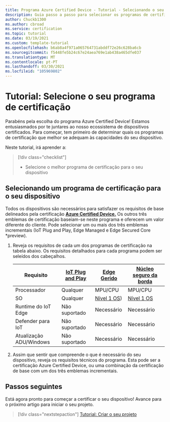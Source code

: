 ```yaml
---
title: Programa Azure Certified Device - Tutorial - Selecionando o seu programa de certificação
description: Guia passo a passo para selecionar os programas de certificação certos para o seu dispositivo
author: Chuckb1300
ms.author: cbroad
ms.service: certification
ms.topic: tutorial
ms.date: 03/19/2021
ms.custom: template-tutorial
ms.openlocfilehash: b6ab8a4f971a065764731abddf72e26c628ba6cb
ms.sourcegitcommit: f5448fe5b24c67e24aea769e1ab438a465dfe037
ms.translationtype: MT
ms.contentlocale: pt-PT
ms.lasthandoff: 03/30/2021
ms.locfileid: "105969802"
---
```

# <a name="tutorial-select-your-certification-program"></a>Tutorial: Selecione o seu programa de certificação

Parabéns pela escolha do programa Azure Certified Device! Estamos entusiasmados por te juntares ao nosso ecossistema de dispositivos certificados. Para começar, tem primeiro de determinar quais os programas de certificação que melhor se adequam às capacidades do seu dispositivo.

Neste tutorial, irá aprender a:

> [!div class="checklist"]
> * Selecione o melhor programa de certificação para o seu dispositivo

## <a name="selecting-a-certification-program-for-your-device"></a>Selecionando um programa de certificação para o seu dispositivo

Todos os dispositivos são necessários para satisfazer os requisitos de base delineados pela certificação [**Azure Certified Device.**](./program-requirements-azure-certified-device.md) Os outros três emblemas de certificação baseiam-se neste programa e oferecem um valor diferente do cliente. Pode selecionar um ou mais dos três emblemas incrementais (IoT Plug and Play, Edge Managed e Edge Secured Core *preview).

1. Reveja os requisitos de cada um dos programas de certificação na tabela abaixo. Os requisitos detalhados para cada programa podem ser seleídos dos cabeçalhos.

    |Requisito|[IoT Plug and Play](./program-requirements-edge-secured-core.md)|[Edge Gerido](./program-requirements-edge-managed.md)|[Núcleo seguro da borda](./program-requirements-edge-secured-core.md)|
    ---|---|---|---
    | Processador | Qualquer|MPU/CPU|MPU/CPU|
    | SO | Qualquer|[Nível 1 OS](../iot-edge/support.md?view=iotedge-2018-06&preserve-view=true))|[Nível 1 OS](../iot-edge/support.md?view=iotedge-2018-06&preserve-view=true)|
    | Runtime do IoT Edge | Não suportado |Necessário|Necessário|
    | Defender para IoT | Não suportado|Necessário|Necessário|
    | Atualização ADU/Windows | Não suportado|Necessário|Necessário|

1. Assim que sentir que compreende o que é necessário do seu dispositivo, reveja os requisitos técnicos do programa. Esta pode ser a certificação Azure Certified Device, ou uma combinação da certificação de base com um dos três emblemas incrementais. 

## <a name="next-steps"></a>Passos seguintes

Está agora pronto para começar a certificar o seu dispositivo! Avance para o próximo artigo para iniciar o seu projeto.
> [!div class="nextstepaction"]
>[Tutorial: Criar o seu projeto](tutorial-01-creating-your-project.md)

